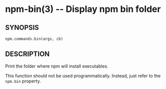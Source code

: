 npm-bin(3) -- Display npm bin folder
====================================














































































<extoc></extoc>

## SYNOPSIS

    npm.commands.bin(args, cb)

## DESCRIPTION

Print the folder where npm will install executables.

This function should not be used programmatically.  Instead, just refer
to the `npm.bin` property.
